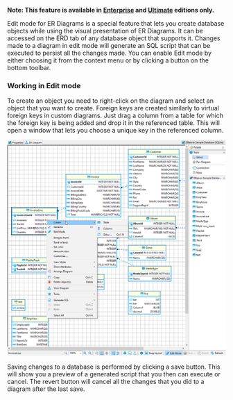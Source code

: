 **Note: This feature is available in [Enterprise](Enterprise-Edition) and [Ultimate](Ultimate-Edition) editions only.**

Edit mode for ER Diagrams is a special feature that lets you create database objects while using the visual presentation of ER Diagrams. It can be accessed on the ERD tab of any database object that supports it. Changes made to a diagram in edit mode will generate an SQL script that can be executed to persist all the changes made.
You can enable Edit mode by either choosing it from the context menu or by clicking a button on the bottom toolbar.

### Working in Edit mode

To create an object you need to right-click on the diagram and select an object that you want to create. Foreign keys are created similarly to virtual foreign keys in custom diagrams. Just drag a column from a table for which the foreign key is being added and drop it in the referenced table. This will open a window that lets you choose a unique key in the referenced column.

![](images/Edit_mode-create.png)

Saving changes to a database is performed by clicking a save button. This will show you a preview of a generated script that you then can execute or cancel. The revert button will cancel all the changes that you did to a diagram after the last save.